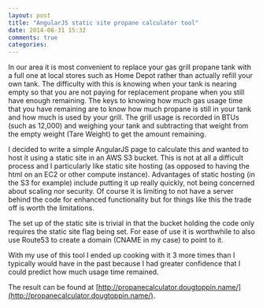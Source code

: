 ```yaml
---
layout: post
title: "AngularJS static site propane calculator tool"
date: 2014-08-31 15:32
comments: true
categories: 
---
```

In our area it is most convenient to replace your gas grill propane tank with a full one at local stores such as Home Depot rather than actually refill your own tank.
The difficulty with this is knowing when your tank is nearing empty so that you are not paying for replacement propane when you still have enough remaining.
The keys to knowing how much gas usage time that you have remaining are to know how much propane is still in your tank and how much is used by your grill.
The grill usage is recorded in BTUs (such as 12,000) and weighing your tank and subtracting that weight from the empty weight (Tare Weight) to get the amount remaining.

I decided to write a simple AngularJS page to calculate this and wanted to host it using a static site in an AWS S3 bucket.
This is not at all a difficult process and I particularly like static site hosting (as opposed to having the html on an EC2 or other compute instance).
Advantages of static hosting (in the S3 for example) include putting it up really quickly, not being concerned about scaling nor security.
Of course it is limiting to not have a server behind the code for enhanced functionality but for things like this the trade off is worth the limitations.

The set up of the static site is trivial in that the bucket holding the code only requires the static site flag being set.
For ease of use it is worthwhile to also use Route53 to create a domain (CNAME in my case) to point to it.

With my use of this tool I ended up cooking with it 3 more times than I typically would have in the past because I had greater confidence that I could predict how much usage time remained.

The result can be found at [http://propanecalculator.dougtoppin.name/](http://propanecalculator.dougtoppin.name/).

 